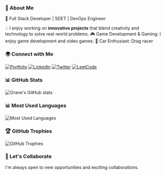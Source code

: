 ### 📜 About Me
🚀 Full Stack Developer | SDET | DevOps Engineer

💡 I enjoy working on **innovative projects** that blend creativity and technology to solve real-world problems. 🎮 Game Development & Gaming: I enjoy game development and video games. 🚗 Car Enthusiast: Drag racer

### 🌍 Connect with Me
<p align="left">
  <a href="https://www.oranefindley.com/" target="_blank"><img src="https://img.shields.io/badge/Portfolio-000?style=for-the-badge&logo=google-chrome&logoColor=white" alt="Portfolio"></a>
  <a href="https://www.linkedin.com/in/orane-findley" target="_blank"><img src="https://img.shields.io/badge/LinkedIn-0077B5?style=for-the-badge&logo=linkedin&logoColor=white" alt="LinkedIn"></a>
  <a href="https://twitter.com/orane_findley" target="_blank"><img src="https://img.shields.io/badge/Twitter-1DA1F2?style=for-the-badge&logo=twitter&logoColor=white" alt="Twitter"></a>
  <a href="https://leetcode.com/u/ofindley/" target="_blank"><img src="https://img.shields.io/badge/LeetCode-FFA116?style=for-the-badge&logo=leetcode&logoColor=white" alt="LeetCode"></a>
</p>

### 📊 GitHub Stats
<p align="left">
  <img src="https://github-stats-steel-eight.vercel.app/api?username=ofindley&show_icons=true&theme=radical" alt="Orane's GitHub stats">
</p>

### 📊 Most Used Languages
<p align="left">
  <img src="https://github-stats-steel-eight.vercel.app/api/top-langs/?username=ofindley&layout=compact&theme=radical" alt="Most Used Languages">
</p>

### 🏆 GitHub Trophies
<p align="left">
  <img src="https://github-profile-trophy.vercel.app/?username=ofindley&theme=radical" alt="GitHub Trophies">
</p>

### 🤝 Let's Collaborate
I'm always open to new opportunities and exciting collaborations.


